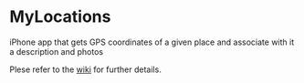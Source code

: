 MyLocations
===========

iPhone app that gets GPS coordinates of a given place and associate with it a description and photos

Plese refer to the [wiki](https://github.com/jpcarreira/MyLocations/wiki) for further details.
